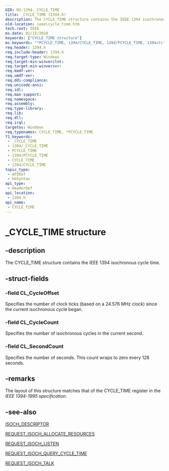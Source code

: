 ```yaml
---
UID: NS:1394._CYCLE_TIME
title: _CYCLE_TIME (1394.h)
description: The CYCLE_TIME structure contains the IEEE 1394 isochronous cycle time.
old-location: ieee\cycle_time.htm
tech.root: IEEE
ms.date: 02/15/2018
keywords: ["CYCLE_TIME structure"]
ms.keywords: "*PCYCLE_TIME, 1394/CYCLE_TIME, 1394/PCYCLE_TIME, 1394stct_c6b1a6fa-b259-488d-a4a9-e4dace0fcf3d.xml, CYCLE_TIME, CYCLE_TIME structure [Buses], IEEE.cycle_time, PCYCLE_TIME, PCYCLE_TIME structure pointer [Buses], _CYCLE_TIME"
req.header: 1394.h
req.include-header: 1394.h
req.target-type: Windows
req.target-min-winverclnt: 
req.target-min-winversvr: 
req.kmdf-ver: 
req.umdf-ver: 
req.ddi-compliance: 
req.unicode-ansi: 
req.idl: 
req.max-support: 
req.namespace: 
req.assembly: 
req.type-library: 
req.lib: 
req.dll: 
req.irql: 
targetos: Windows
req.typenames: CYCLE_TIME, *PCYCLE_TIME
f1_keywords:
 - _CYCLE_TIME
 - 1394/_CYCLE_TIME
 - PCYCLE_TIME
 - 1394/PCYCLE_TIME
 - CYCLE_TIME
 - 1394/CYCLE_TIME
topic_type:
 - APIRef
 - kbSyntax
api_type:
 - HeaderDef
api_location:
 - 1394.h
api_name:
 - CYCLE_TIME
---
```


# _CYCLE_TIME structure


## -description

The CYCLE_TIME structure contains the IEEE 1394 isochronous cycle time.

## -struct-fields

### -field CL_CycleOffset

Specifies the number of clock ticks (based on a 24.576 MHz clock) since the current isochronous cycle began.

### -field CL_CycleCount

Specifies the number of isochronous cycles in the current second.

### -field CL_SecondCount

Specifies the number of seconds. This count wraps to zero every 128 seconds.

## -remarks

The layout of this structure matches that of the CYCLE_TIME register in the <i>IEEE 1394-1995 specification</i>.

## -see-also

<a href="/windows-hardware/drivers/ddi/1394/ns-1394-_isoch_descriptor">ISOCH_DESCRIPTOR</a>



<a href="https://msdn.microsoft.com/library/windows/hardware/ff537649">REQUEST_ISOCH_ALLOCATE_RESOURCES</a>



<a href="https://msdn.microsoft.com/library/windows/hardware/ff537655">REQUEST_ISOCH_LISTEN</a>



<a href="https://msdn.microsoft.com/library/windows/hardware/ff537656">REQUEST_ISOCH_QUERY_CYCLE_TIME</a>



<a href="https://msdn.microsoft.com/library/windows/hardware/ff537660">REQUEST_ISOCH_TALK</a>
